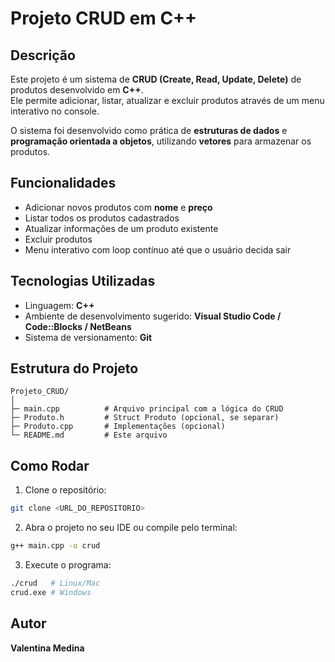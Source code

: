 # Projeto CRUD em C++

## Descrição
Este projeto é um sistema de **CRUD (Create, Read, Update, Delete)** de produtos desenvolvido em **C++**.  
Ele permite adicionar, listar, atualizar e excluir produtos através de um menu interativo no console.

O sistema foi desenvolvido como prática de **estruturas de dados** e **programação orientada a objetos**, utilizando **vetores** para armazenar os produtos.

## Funcionalidades
- Adicionar novos produtos com **nome** e **preço**
- Listar todos os produtos cadastrados
- Atualizar informações de um produto existente
- Excluir produtos
- Menu interativo com loop contínuo até que o usuário decida sair

## Tecnologias Utilizadas
- Linguagem: **C++**
- Ambiente de desenvolvimento sugerido: **Visual Studio Code / Code::Blocks / NetBeans**
- Sistema de versionamento: **Git**  

## Estrutura do Projeto
```
Projeto_CRUD/
│
├─ main.cpp          # Arquivo principal com a lógica do CRUD
├─ Produto.h         # Struct Produto (opcional, se separar)
├─ Produto.cpp       # Implementações (opcional)
└─ README.md         # Este arquivo
```

## Como Rodar
1. Clone o repositório:
```bash
git clone <URL_DO_REPOSITORIO>
```
2. Abra o projeto no seu IDE ou compile pelo terminal:
```bash
g++ main.cpp -o crud
```
3. Execute o programa:
```bash
./crud   # Linux/Mac
crud.exe # Windows
```

## Autor
**Valentina Medina**

